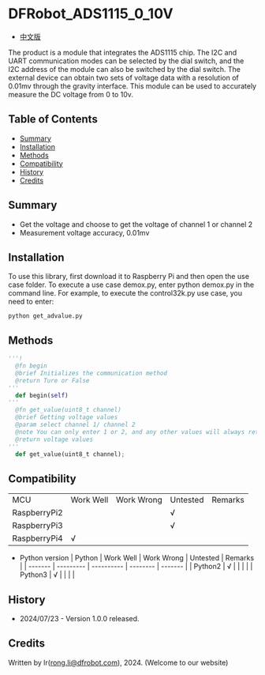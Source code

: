# DFRobot_ADS1115_0_10V
- [中文版](./README_CN.md)

The product is a module that integrates the ADS1115 chip. The I2C and UART communication modes can be selected by the dial switch, and the I2C address of the module can also be switched by the dial switch. The external device can obtain two sets of voltage data with a resolution of 0.01mv through the gravity interface. This module can be used to accurately measure the DC voltage from 0 to 10v.

## Table of Contents

* [Summary](#Summary)
* [Installation](#Installation)
* [Methods](#Methods)
* [Compatibility](#Compatibility)
* [History](#History)
* [Credits](#Credits)

## Summary

  * Get the voltage and choose to get the voltage of channel 1 or channel 2
  * Measurement voltage accuracy, 0.01mv


## Installation
To use this library, first download it to Raspberry Pi and then open the use case folder. To execute a use case demox.py, enter python demox.py in the command line. For example, to execute the control32k.py use case, you need to enter:<br>

```
python get_advalue.py
```



## Methods

```python
'''!
  @fn begin
  @brief Initializes the communication method
  @return Ture or False
'''
  def begin(self)
'''
  @fn get_value(uint8_t channel)
  @brief Getting voltage values
  @param select channel 1/ channel 2
  @note You can only enter 1 or 2, and any other values will always return 0
  @return voltage values
'''
  def get_value(uint8_t channel);

```

## Compatibility
|              |           |            |          |         |
| ------------ | --------- | ---------- | -------- | ------- |
| MCU          | Work Well | Work Wrong | Untested | Remarks |
| RaspberryPi2 |           |            | √        |         |
| RaspberryPi3 |           |            | √        |         |
| RaspberryPi4 | √         |            |          |         |

- Python version
| Python  | Work Well | Work Wrong | Untested | Remarks |
| ------- | --------- | ---------- | -------- | ------- |
| Python2 | √         |            |          |         |
| Python3 | √         |            |          |         |


## History

- 2024/07/23 - Version 1.0.0 released.

## Credits

Written by lr(rong.li@dfrobot.com), 2024. (Welcome to our website)
